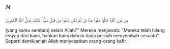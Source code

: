 ##### 74

<span class="ayah">مِن دُونِ ٱللَّهِ ۖ قَالُوا۟ ضَلُّوا۟ عَنَّا بَل لَّمْ نَكُن نَّدْعُوا۟ مِن قَبْلُ شَيْـًۭٔا ۚ كَذَٰلِكَ يُضِلُّ ٱللَّهُ ٱلْكَٰفِرِينَ</span>

<span class="ayah_translation">(yang kamu sembah) selain Allah?" Mereka menjawab: "Mereka telah hilang lenyap dari kami, bahkan kami dahulu tiada pernah menyembah sesuatu". Seperti demikianlah Allah menyesatkan orang-orang kafir.</span>
